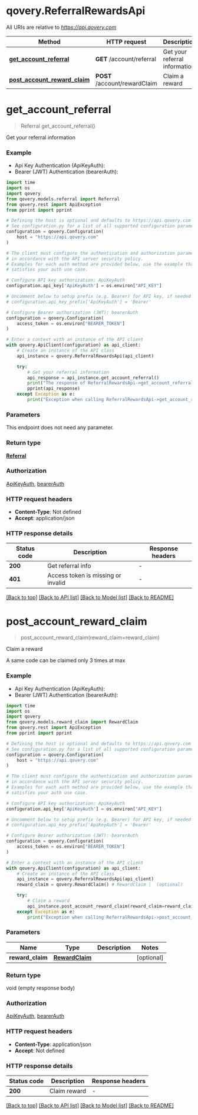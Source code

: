 # qovery.ReferralRewardsApi

All URIs are relative to *https://api.qovery.com*

Method | HTTP request | Description
------------- | ------------- | -------------
[**get_account_referral**](ReferralRewardsApi.md#get_account_referral) | **GET** /account/referral | Get your referral information
[**post_account_reward_claim**](ReferralRewardsApi.md#post_account_reward_claim) | **POST** /account/rewardClaim | Claim a reward


# **get_account_referral**
> Referral get_account_referral()

Get your referral information

### Example

* Api Key Authentication (ApiKeyAuth):
* Bearer (JWT) Authentication (bearerAuth):

```python
import time
import os
import qovery
from qovery.models.referral import Referral
from qovery.rest import ApiException
from pprint import pprint

# Defining the host is optional and defaults to https://api.qovery.com
# See configuration.py for a list of all supported configuration parameters.
configuration = qovery.Configuration(
    host = "https://api.qovery.com"
)

# The client must configure the authentication and authorization parameters
# in accordance with the API server security policy.
# Examples for each auth method are provided below, use the example that
# satisfies your auth use case.

# Configure API key authorization: ApiKeyAuth
configuration.api_key['ApiKeyAuth'] = os.environ["API_KEY"]

# Uncomment below to setup prefix (e.g. Bearer) for API key, if needed
# configuration.api_key_prefix['ApiKeyAuth'] = 'Bearer'

# Configure Bearer authorization (JWT): bearerAuth
configuration = qovery.Configuration(
    access_token = os.environ["BEARER_TOKEN"]
)

# Enter a context with an instance of the API client
with qovery.ApiClient(configuration) as api_client:
    # Create an instance of the API class
    api_instance = qovery.ReferralRewardsApi(api_client)

    try:
        # Get your referral information
        api_response = api_instance.get_account_referral()
        print("The response of ReferralRewardsApi->get_account_referral:\n")
        pprint(api_response)
    except Exception as e:
        print("Exception when calling ReferralRewardsApi->get_account_referral: %s\n" % e)
```



### Parameters

This endpoint does not need any parameter.

### Return type

[**Referral**](Referral.md)

### Authorization

[ApiKeyAuth](../README.md#ApiKeyAuth), [bearerAuth](../README.md#bearerAuth)

### HTTP request headers

 - **Content-Type**: Not defined
 - **Accept**: application/json

### HTTP response details

| Status code | Description | Response headers |
|-------------|-------------|------------------|
**200** | Get referral info |  -  |
**401** | Access token is missing or invalid |  -  |

[[Back to top]](#) [[Back to API list]](../README.md#documentation-for-api-endpoints) [[Back to Model list]](../README.md#documentation-for-models) [[Back to README]](../README.md)

# **post_account_reward_claim**
> post_account_reward_claim(reward_claim=reward_claim)

Claim a reward

A same code can be claimed only 3 times at max

### Example

* Api Key Authentication (ApiKeyAuth):
* Bearer (JWT) Authentication (bearerAuth):

```python
import time
import os
import qovery
from qovery.models.reward_claim import RewardClaim
from qovery.rest import ApiException
from pprint import pprint

# Defining the host is optional and defaults to https://api.qovery.com
# See configuration.py for a list of all supported configuration parameters.
configuration = qovery.Configuration(
    host = "https://api.qovery.com"
)

# The client must configure the authentication and authorization parameters
# in accordance with the API server security policy.
# Examples for each auth method are provided below, use the example that
# satisfies your auth use case.

# Configure API key authorization: ApiKeyAuth
configuration.api_key['ApiKeyAuth'] = os.environ["API_KEY"]

# Uncomment below to setup prefix (e.g. Bearer) for API key, if needed
# configuration.api_key_prefix['ApiKeyAuth'] = 'Bearer'

# Configure Bearer authorization (JWT): bearerAuth
configuration = qovery.Configuration(
    access_token = os.environ["BEARER_TOKEN"]
)

# Enter a context with an instance of the API client
with qovery.ApiClient(configuration) as api_client:
    # Create an instance of the API class
    api_instance = qovery.ReferralRewardsApi(api_client)
    reward_claim = qovery.RewardClaim() # RewardClaim |  (optional)

    try:
        # Claim a reward
        api_instance.post_account_reward_claim(reward_claim=reward_claim)
    except Exception as e:
        print("Exception when calling ReferralRewardsApi->post_account_reward_claim: %s\n" % e)
```



### Parameters


Name | Type | Description  | Notes
------------- | ------------- | ------------- | -------------
 **reward_claim** | [**RewardClaim**](RewardClaim.md)|  | [optional] 

### Return type

void (empty response body)

### Authorization

[ApiKeyAuth](../README.md#ApiKeyAuth), [bearerAuth](../README.md#bearerAuth)

### HTTP request headers

 - **Content-Type**: application/json
 - **Accept**: Not defined

### HTTP response details

| Status code | Description | Response headers |
|-------------|-------------|------------------|
**200** | Claim reward |  -  |

[[Back to top]](#) [[Back to API list]](../README.md#documentation-for-api-endpoints) [[Back to Model list]](../README.md#documentation-for-models) [[Back to README]](../README.md)

